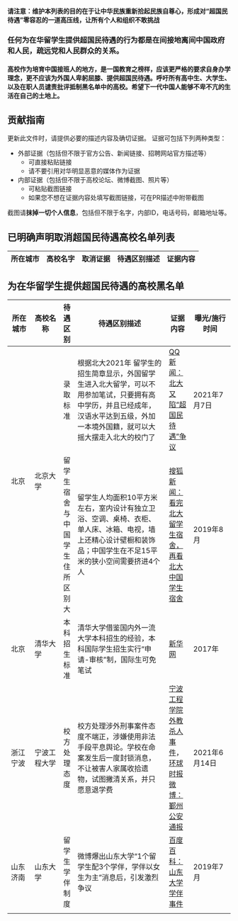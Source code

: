 **请注意：维护本列表的目的在于让中华民族重新拾起民族自尊心，形成对“超国民待遇”零容忍的一道高压线，让所有个人和组织不敢挑战**

### 任何为在华留学生提供超国民待遇的行为都是在间接地离间中国政府和人民，疏远党和人民群众的关系。
#### 高校作为培育中国接班人的地方，是一国教育之榜样，应该更严格的要求自身办学理念，更不应该为外国人卑躬屈膝、提供超国民待遇。呼吁所有高中生、大学生、以及在职人员谴责批评抵制黑名单中的高校。希望下一代中国人能够不卑不亢的生活在自己的土地上。

贡献指南
---
更新此文件时，请提供必要的描述内容及确切证据。
证据可包括下列两种类型：
- 外部证据（包括但不限于官方公告、新闻链接、招聘网站官方描述等）
  - 可直接粘贴链接
  - 请不要引用对华明显恶意的媒体作为证据
- 内部证据（包括但不限于高校论坛、微博截图、照片等）
  - 可粘贴截图链接
  - 如果您不想在证据内容处填写截图链接，可在PR描述中附带截图

截图请**抹掉一切个人信息**，包括但不限于名字，内部ID，电话号码，邮箱地址等。

已明确声明取消超国民待遇高校名单列表
---
|所在城市|高校名字|取消证据|待遇区别描述|证据内容|
|:---:|:---:|:---:|:---|:---:|

为在华留学生提供超国民待遇的高校黑名单
---
<table>
    <thead>
        <tr>
            <th width=70>所在城市</th>
            <th width=100>高校名称</th>
            <th>待遇区别</th>
            <th width=400>待遇区别描述</th>
            <th>证据内容</th>
            <th width=130>曝光/施行时间</th>
        </tr>
    </thead>
    <tbody>
        <tr>
            <td rowspan=2>北京</td>
            <td rowspan=2>北京大学</td>
            <td>录取标准</td>
            <td>根据北大2021年 留学生的招生简章显示，外国留学生进入北大留学，可以不用参加笔试，只要拥有高中学历，并且已经成年，汉语水平达到五级，外加一本境外国籍，就可以大摇大摆走入北大的校门了</td>
            <td><a target='_blank' href='https://new.qq.com/omn/20210707/20210707A0CPZM00.html'>QQ新闻：北大又陷“超国民待遇”争议</a></td>
            <td>2021年7月7日</td>
        </tr>
        <tr>
            <td>留学生宿舍与中国学生住所区别大</td>
            <td>留学生人均面积10平方米左右，室内设计有独立卫浴、空调、桌椅、衣柜、单人床、冰箱、电视，墙上还精心设计壁橱和装饰品；中国学生在不足15平米的狭小空间需要挤进4个人</td>
            <td><a target='_blank' href='https://www.sohu.com/a/336062768_405724'>搜狐新闻：看完北大留学生宿舍，再看北大中国学生宿舍</a></td>
            <td>2019年8月</td>
        </tr>
        <tr>
            <td>北京</td>
            <td>清华大学</td>
            <td>本科招生标准</td>
            <td>清华大学借鉴国内外一流大学本科招生的经验，本科国际学生招生实行“申请-审核”制，国际生可免笔试</td>
            <td><a target='_blank' href='http://www.xinhuanet.com//local/2017-02/18/c_1120487597.htm'>新华网</a></td>
            <td>2017年</td>
        </tr>
        <tr>
            <td>浙江宁波</td>
            <td>宁波工程大学</td>
            <td>校方处理态度</td>
            <td>校方处理涉外刑事案件态度不端正，涉嫌使用非法手段平息舆论。学校在命案发生后一度封锁消息，不让被害人家属收拾遗物，试图撇清关系，并只愿意退学费</td>
            <td><a target='_blank' href='https://zh.wikipedia.org/wiki/%E5%AE%81%E6%B3%A2%E5%B7%A5%E7%A8%8B%E5%AD%A6%E9%99%A2%E5%A4%96%E6%95%99%E6%9D%80%E4%BA%BA%E4%BA%8B%E4%BB%B6'>宁波工程学院外教杀人事件</a>，<a target='_blank' href='https://weibo.com/1974576991/KkUF997Qp'>环球时报微博：鄞州公安通报</a></td>
            <td>2021年6月14日</td>
        </tr>
        <tr>
            <td>山东济南</td>
            <td>山东大学</td>
            <td>留学生学伴制度</td>
            <td>微博爆出山东大学“1个留学生配3个学伴，学伴以女生为主”消息后，引发激烈争议</td>
            <td><a target='_blank' href='https://baike.baidu.com/item/%E5%B1%B1%E4%B8%9C%E5%A4%A7%E5%AD%A6%E5%AD%A6%E4%BC%B4%E4%BA%8B%E4%BB%B6/23617157'>百度百科：山东大学学伴事件</a></td>
            <td>2019年7月</td>
        </tr>
        <tr>
            <td></td>
            <td></td>
            <td></td>
            <td></td>
            <td></td>
            <td></td>
        </tr>
    </tbody>
</table>
